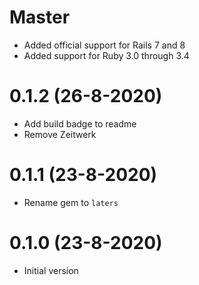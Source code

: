 # Master

- Added official support for Rails 7 and 8
- Added support for Ruby 3.0 through 3.4

# 0.1.2 (26-8-2020)

- Add build badge to readme
- Remove Zeitwerk

# 0.1.1 (23-8-2020)

- Rename gem to `laters`

# 0.1.0 (23-8-2020)

- Initial version
